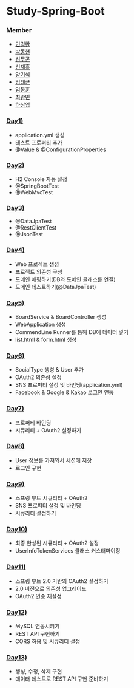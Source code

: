 # Study-Spring-Boot

### Member
- [민경환](https://github.com/ber01)
- [박동현](https://github.com/pdh6547)
- [신무곤](https://github.com/mkshin96)
- [신재홍](https://github.com/woghd9072)
- [양기석](https://github.com/yks095)
- [엄태균](https://github.com/etg6550)
- [임동훈](https://github.com/dongh9508)
- [최광민](https://github.com/rhkd4560)
- [하상엽](https://github.com/hagome0)

### [Day1)](https://github.com/woghd9072/study-spring-boot/tree/master/day%201/community)
- application.yml 생성
- 테스트 프로퍼티 추가
- @Value & @ConfigurationProperties

### [Day2)](https://github.com/woghd9072/study-spring-boot/tree/master/day%202/community)
- H2 Console 자동 설정
- @SpringBootTest
- @WebMvcTest

### [Day3)](https://github.com/woghd9072/study-spring-boot/tree/master/day%203/community)
- @DataJpaTest
- @RestClientTest
- @JsonTest

### [Day4)](https://github.com/woghd9072/study-spring-boot/tree/master/day%204)
- Web 프로젝트 생성
- 프로젝트 의존성 구성
- 도메인 매핑하기(DB와 도메인 클래스를 연결)
- 도메인 테스트하기(@DataJpaTest)

### [Day5)](https://github.com/woghd9072/study-spring-boot/tree/master/day%205/Spring-Boot-Community-Web)
- BoardService & BoardController 생성
- WebApplication 생성
- CommendLine Runner를 통해 DB에 데이터 넣기
- list.html & form.html 생성

### [Day6)](https://github.com/woghd9072/study-spring-boot/tree/master/day%206/Spring-Boot-Community-Web)
- SocialType 생성 & User 추가
- OAuth2 의존성 설정
- SNS 프로퍼티 설정 및 바인딩(application.yml)
- Facebook & Google & Kakao 로그인 연동

### [Day7)](https://github.com/woghd9072/study-spring-boot/tree/master/day%207/Spring-Boot-Community-Web)
- 프로퍼티 바인딩
- 시큐리티 + OAuth2 설정하기

### [Day8)](https://github.com/woghd9072/study-spring-boot/tree/master/day%208/Spring-Boot-Community-Web)
- User 정보를 가져와서 세션에 저장
- 로그인 구현

### [Day9)](https://github.com/woghd9072/study-spring-boot/tree/master/day%209/Spring-Boot-Community-Web)
- 스프링 부트 시큐리티 + OAuth2
- SNS 프로퍼티 설정 및 바인딩
- 시큐리티 설정하기

### [Day10)](https://github.com/woghd9072/study-spring-boot/tree/master/day%2010/Spring-Boot-Community-Web)
- 최종 완성된 시큐리티 + OAuth2 설정
- UserInfoTokenServices 클래스 커스터마이징

### [Day11)](https://github.com/woghd9072/study-spring-boot/tree/master/day%2011/Spring-Boot-Community-Web)
- 스프링 부트 2.0 기반의 OAuth2 설정하기
- 2.0 버전으로 의존성 업그레이드
- OAuth2 인증 재설정

### [Day12)](https://github.com/woghd9072/study-spring-boot/tree/master/day%2012)
- MySQL 연동시키기
- REST API 구현하기
- CORS 허용 및 시큐리티 설정

### [Day13)](https://github.com/woghd9072/study-spring-boot/tree/master/day%2013)
- 생성, 수정, 삭제 구현
- 데이터 레스트로 REST API 구현 준비하기
